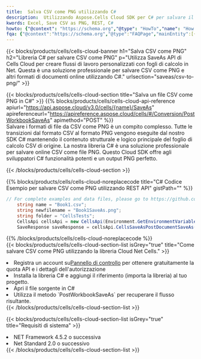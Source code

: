 ```yaml
---
title:  Salva CSV come PNG utilizzando C#
description:  Utilizzando Aspose.Cells Cloud SDK per C# per salvare il file in formato CSV come file in formato PNG.
kwords: Excel, Save CSV as PNG, REST, C#
howto: {"@context": "https://schema.org","@type": "HowTo","name": "How to save CSV as PNG using the Cells Cloud Net library.","description": "How to save CSV as PNG using the Cells Cloud Net library.","image": {"@type": "ImageObject"},"url": "/net/saveas/csv-to-png/","step": [{ "@type": "HowToStep","name": "How to save CSV as PNG using the Cells Cloud Net library. step 1", "image": {"@type": "ImageObject",},"url": "/net/saveas/csv-to-png/","text": "Register an account at <a href='https://dashboard.aspose.cloud/'>Dashboard</a> to get free API quota & authorization details",},{ "@type": "HowToStep","name": "How to save CSV as PNG using the Cells Cloud Net library. step 1", "image": {"@type": "ImageObject",},"url": "/net/saveas/csv-to-png/","text": "Install C# library and add the reference (import the library) to your project.",},{ "@type": "HowToStep","name": "How to save CSV as PNG using the Cells Cloud Net library. step 1", "image": {"@type": "ImageObject",},"url": "/net/saveas/csv-to-png/","text": "Open the source file in C#",},{ "@type": "HowToStep","name": "How to save CSV as PNG using the Cells Cloud Net library. step 1", "image": {"@type": "ImageObject",},"url": "/net/saveas/csv-to-png/","text": "Use the `PostWorkbookSaveAs` method to retrieve the resulting stream.",}, ],"supply": {"@type": "HowToSupply","name": "document"},"tool": [{"@type": "HowToTool","name": "Visual Studio, Visual Studio Code, Rider"},{"@type": "HowToTool","name": "Aspose Cells"}],"totalTime": "PT6M"}
fqa: {"@context":"https://schema.org","@type":"FAQPage","mainEntity":[{"@type":"Question","name":"Why save file as other formats file in C# using REST API?","acceptedAnswer":{"@type":"Answer","text":"Documents are encoded in many ways, and some files may be incompatible with the software you use. To open and read such files, just save them as appropriate file formats.<br/><ol><li>Install .NET SDK and add the reference (import the library) to your project.</li><li>Open the source file in C# using REST API.</li><li>Call the PostWorkbookSaveAsRequest() method, passing an output filename with required extension.</li><li>Get the result of save as a separate file.</li></ol>"}},{"@type":"Question","name":"What file formats can I save as with your C# library?","acceptedAnswer":{"@type":"Answer","text":"We support a variety of file formats for conversion using .NET library, including XLSX, Excel, xls , PDF, CSV, HTML, Markdown, XML, PNG, JPG, TIFF, Json, TXT and many more."}},{"@type":"Question","name":"What is the maximum allowed file size for conversion using this .NET library?","acceptedAnswer":{"@type":"Answer","text":"There are no file size limits for format conversions using .NET library."}}]}
---
```

{{< blocks/products/cells/cells-cloud-banner h1="Salva CSV come PNG" h2="Libreria C# per salvare CSV come PNG" p="Utilizza SaveAs API di Cells Cloud per creare flussi di lavoro personalizzati con fogli di calcolo in Net. Questa è una soluzione professionale per salvare CSV come PNG e altri formati di documenti online utilizzando C#." urlsection="saveas/csv-to-png/" >}}

{{< blocks/products/cells/cells-cloud-section title="Salva un file CSV come PNG in C#" >}}
{{% blocks/products/cells/cells-cloud-api-reference apiurl="https://api.aspose.cloud/v3.0/cells/{name}/SaveAs" apireferenceurl="https://apireference.aspose.cloud/cells/#/Conversion/PostWorkbookSaveAs" apimethod="POST" %}}
<br/>
Salvare i formati di file da CSV come PNG è un compito complesso. Tutte le transizioni dal formato CSV al formato PNG vengono eseguite dal nostro SDK C# mantenendo il contenuto strutturale e logico principale del foglio di calcolo CSV di origine. La nostra libreria C# è una soluzione professionale per salvare online CSV come file PNG. Questo Cloud SDK offre agli sviluppatori C# funzionalità potenti e un output PNG perfetto.

{{< /blocks/products/cells/cells-cloud-section >}}

{{% blocks/products/cells/cells-cloud-noreplacecode title="C# Codice Esempio per salvare CSV come PNG utilizzando REST API" gistPath="" %}}
  
```cs
// For complete examples and data files, please go to https://github.com/aspose-cells-cloud/aspose-cells-cloud-dotnet/
    string name = "Book1.csv";
    string newfilename = "Book1SaveAs.png";
    string folder = "CellsTests";
    CellsApi cellsApi = new CellsApi(Environment.GetEnvironmentVariable("ProductClientId"), Environment.GetEnvironmentVariable("ProductClientSecret"));
    SaveResponse saveResponse = cellsApi.CellsSaveAsPostDocumentSaveAs(name, null, newfilename, null,null,folder);
```
  
{{% /blocks/products/cells/cells-cloud-noreplacecode %}}
<br/>
{{< blocks/products/cells/cells-cloud-section-list isGrey="true" title="Come salvare CSV come PNG utilizzando la libreria Cloud Net Cells." >}}
<li> Registra un account su<a href="https://dashboard.aspose.cloud/">Pannello di controllo</a> per ottenere gratuitamente la quota API e i dettagli dell'autorizzazione</li>
<li>Installa la libreria C# e aggiungi il riferimento (importa la libreria) al tuo progetto.</li>
<li>Apri il file sorgente in C#</li>
<li>Utilizza il metodo `PostWorkbookSaveAs` per recuperare il flusso risultante.</li>
{{< /blocks/products/cells/cells-cloud-section-list >}}

{{< blocks/products/cells/cells-cloud-section-list isGrey="true" title="Requisiti di sistema" >}}
<li>NET Framework 4.5.2 o successiva</li>
<li>Net Standard 2.0 o successivo</li>
{{< /blocks/products/cells/cells-cloud-section-list >}}
